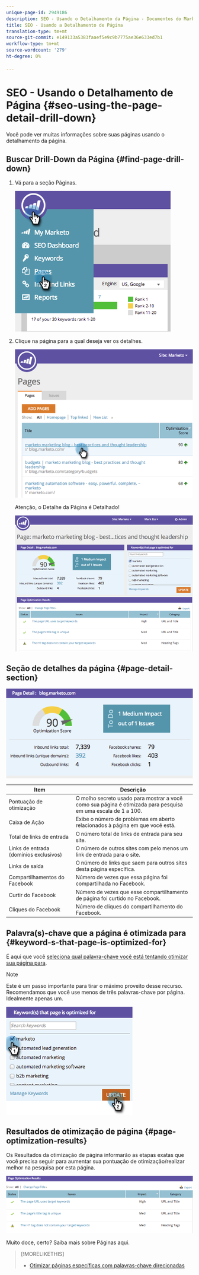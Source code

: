 ```yaml
---
unique-page-id: 2949186
description: SEO - Usando o Detalhamento da Página - Documentos do Marketing - Documentação do Produto
title: SEO - Usando a Detalhamento de Página
translation-type: tm+mt
source-git-commit: e149133a5383faaef5e9c9b7775ae36e633ed7b1
workflow-type: tm+mt
source-wordcount: '279'
ht-degree: 0%

---
```



# SEO - Usando o Detalhamento de Página {#seo-using-the-page-detail-drill-down}

Você pode ver muitas informações sobre suas páginas usando o detalhamento da página.

## Buscar Drill-Down da Página {#find-page-drill-down}

1. Vá para a seção Páginas.

   ![](assets/image2014-9-17-21-3a54-3a53.png)

1. Clique na página para a qual deseja ver os detalhes.

   ![](assets/image2014-9-17-21-3a54-3a58.png)

   Atenção, o Detalhe da Página é Detalhado!

   ![](assets/image2014-9-17-21-3a55-3a2.png)

## Seção de detalhes da página {#page-detail-section}

![](assets/image2014-9-17-21-3a55-3a46.png)

| Item | Descrição |
|---|---|
| Pontuação de otimização | O molho secreto usado para mostrar a você como sua página é otimizada para pesquisa em uma escala de 1 a 100. |
| Caixa de Ação | Exibe o número de problemas em aberto relacionados à página em que você está. |
| Total de links de entrada | O número total de links de entrada para seu site. |
| Links de entrada (domínios exclusivos) | O número de outros sites com pelo menos um link de entrada para o site. |
| Links de saída | O número de links que saem para outros sites desta página específica. |
| Compartilhamentos do Facebook | Número de vezes que essa página foi compartilhada no Facebook. |
| Curtir do Facebook | Número de vezes que esse compartilhamento de página foi curtido no Facebook. |
| Cliques do Facebook | Número de cliques do compartilhamento do Facebook. |

## Palavra(s)-chave que a página é otimizada para {#keyword-s-that-page-is-optimized-for}

É aqui que você [seleciona qual palavra-chave você está tentando otimizar sua página para](../../../../product-docs/additional-apps/seo/keywords/seo-optimize-specific-pages-with-targeted-keywords.md).

>[!NOTE]
>
>Este é um passo importante para tirar o máximo proveito desse recurso. Recomendamos que você use menos de três palavras-chave por página. Idealmente apenas um.

![](assets/image2014-9-17-21-3a56-3a35.png)

## Resultados de otimização de página {#page-optimization-results}

Os Resultados da otimização de página informarão as etapas exatas que você precisa seguir para aumentar sua pontuação de otimização/realizar melhor na pesquisa por esta página.

![](assets/image2014-9-17-21-3a56-3a41.png)

Muito doce, certo? Saiba mais sobre Páginas aqui.

>[!MORELIKETHIS]
>
>* [Otimizar páginas específicas com palavras-chave direcionadas](../../../../product-docs/additional-apps/seo/keywords/seo-optimize-specific-pages-with-targeted-keywords.md)

>




